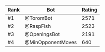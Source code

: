 Rank|Bot|Rating
---|---|---
#1|@ToromBot|2571
#2|@RaspFish|2523
#3|@OpeningsBot|2191
#4|@MinOpponentMoves|640

